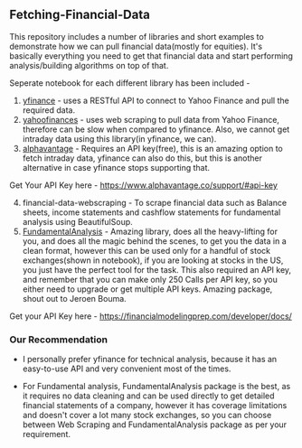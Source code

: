 ## Fetching-Financial-Data

This repository includes a number of libraries and short examples to demonstrate how we can pull financial data(mostly for equities). It's basically everything you need to get that financial data and start performing analysis/building algorithms on top of that.

Seperate notebook for each different library has been included - 

1. [yfinance](https://github.com/ranaroussi/yfinance) - uses a RESTful API to connect to Yahoo Finance and pull the required data.
2. [yahoofinances](https://github.com/JECSand/yahoofinancials) - uses web scraping to pull data from Yahoo Finance, therefore can be slow when compared to yfinance. Also, we cannot get intraday data using this library(in yfinance, we can).
3. [alphavantage](https://github.com/RomelTorres/alpha_vantage) - Requires an API key(free), this is an amazing option to fetch intraday data, yfinance can also do this, but this is another alternative in case yfinance stops supporting that.

Get Your API Key here - https://www.alphavantage.co/support/#api-key

4. financial-data-webscraping - To scrape financial data such as Balance sheets, income statements and cashflow statements for fundamental analysis using BeautifulSoup.
5. [FundamentalAnalysis](https://github.com/JerBouma/FundamentalAnalysis) - Amazing library, does all the heavy-lifting for you, and does all the magic behind the scenes, to get you the data in a clean format, however this can be used only for a handful of stock exchanges(shown in notebook), if you are looking at stocks in the US, you just have the perfect tool for the task. This also required an API key, and remember that you can make only 250 Calls per API key, so you either need to upgrade or get multiple API keys. Amazing package, shout out to Jeroen Bouma.

Get your API Key here - https://financialmodelingprep.com/developer/docs/


### Our Recommendation

* I personally prefer yfinance for technical analysis, because it has an easy-to-use API and very convenient most of the times.

* For Fundamental analysis, FundamentalAnalysis package is the best, as it requires no data cleaning and can be used directly to get detailed financial statements of a company, however it has coverage limitations and doesn't cover a lot many stock exchanges, so you can choose between Web Scraping and FundamentalAnalysis package as per your requirement.
